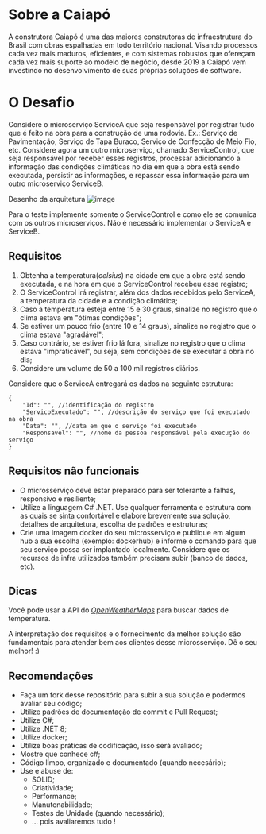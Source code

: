 # Sobre a Caiapó
A construtora Caiapó é uma das maiores construtoras de infraestrutura do Brasil com obras espalhadas em todo território nacional.
Visando processos cada vez mais maduros, eficientes, e com sistemas robustos que ofereçam cada vez mais suporte ao modelo de negócio, desde 2019 a Caiapó vem investindo no desenvolvimento de suas próprias soluções de software.

# O Desafio
Considere o microserviço ServiceA que seja responsável por registrar tudo que é feito na obra para a construção de uma rodovia. Ex.: Serviço de Pavimentação, Serviço de Tapa Buraco, Serviço de Confecção de Meio Fio, etc.
Considere agora um outro microserviço, chamado ServiceControl, que seja responsável por receber esses registros, processar adicionando a informação das condições climáticas no dia em que a obra está sendo executada, persistir as informações, e repassar essa informação para um outro microserviço ServiceB.

Desenho da arquitetura
![image](https://github.com/user-attachments/assets/5ab45012-8605-4421-ae34-924c6d379f9d)

Para o teste implemente somente o ServiceControl e como ele se comunica com os outros microserviços. Não é necessário implementar o ServiceA e ServiceB.

## Requisitos
1) Obtenha a temperatura(*celsius*) na cidade em que a obra está sendo executada, e na hora em que o ServiceControl recebeu esse registro;
2) O ServiceControl irá registrar, além dos dados recebidos pelo ServiceA, a temperatura da cidade e a condição climática;
3) Caso a temperatura esteja entre 15 e 30 graus, sinalize no registro que o clima estava em "ótimas condições";
4) Se estiver um pouco frio (entre 10 e 14 graus), sinalize no registro que o clima estava "agradável";
5) Caso contrário, se estiver frio lá fora, sinalize no registro que o clima estava "impraticável", ou seja, sem condições de se executar a obra no dia;
6) Considere um volume de 50 a 100 mil registros diários.

Considere que o ServiceA entregará os dados na seguinte estrutura:
```
{
    "Id": "", //identificação do registro
    "ServicoExecutado": "", //descrição do serviço que foi executado na obra
    "Data": "", //data em que o serviço foi executado
    "Responsavel": "", //nome da pessoa responsável pela execução do serviço
}
```

## Requisitos não funcionais
- O microsserviço deve estar preparado para ser tolerante a falhas, responsivo e resiliente;
- Utilize a linguagem C# .NET. Use qualquer ferramenta e estrutura com as quais se sinta confortável e elabore brevemente sua solução, detalhes de arquitetura, escolha de padrões e estruturas;
- Crie uma imagem docker do seu microsserviço e publique em algum hub a sua escolha (exemplo: dockerhub) e informe o comando para que seu serviço possa ser implantado localmente. Considere que os recursos de infra utilizados também precisam subir (banco de dados, etc).

## Dicas
Você pode usar a API do *[OpenWeatherMaps](https://openweathermap.org)* para buscar dados de temperatura.

A interpretação dos requisitos e o fornecimento da melhor solução são fundamentais para atender bem aos clientes desse microsserviço. Dê o seu melhor! :)

## Recomendações
- Faça um fork desse repositório para subir a sua solução e podermos avaliar seu código;
- Utilize padrões de documentação de commit e Pull Request;
- Utilize C#;
- Utilize .NET 8;
- Utilize docker;
- Utilize boas práticas de codificação, isso será avaliado;
- Mostre que conhece c#;
- Código limpo, organizado e documentado (quando necesário);
- Use e abuse de:
    - SOLID;
    - Criatividade;
    - Performance;
    - Manutenabilidade;
    - Testes de Unidade (quando necessário);
    - ... pois avaliaremos tudo !
